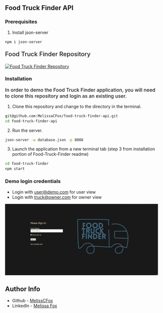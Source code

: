 ## Food Truck Finder API

### Prerequisites

1. Install json-server

```sh
npm i json-server
```

<p style="font-size: 20px; font-weight: 500;">Food Truck Finder Repository</p>

<a href="https://github.com/MelissaCFox/Food-Truck-Finder" target="_blank" rel="noreferrer"><img src="https://img.shields.io/badge/-Click%20Here-blue" alt="Food Truck Finder Repository" style="height: 30px !important; width: 100px !important;" /></a>

### Installation

<p style="font-size: 16px; font-weight: 500;">In order to demo the Food Truck Finder application, you will need to clone this repository and login as an existing user.</p>


1. Clone this repository and change to the directory in the terminal.

```sh
git@github.com:MelissaCFox/food-truck-finder-api.git
cd food-truck-finder-api
```

2. Run the server.

```sh
json-server -w database.json -p 8088
```

3. Launch the application from a new terminal tab (step 3 from installation portion of Food-Truck-Finder readme)

```sh
cd food-truck-finder
npm start
```
### Demo login credentials
- Login with user@demo.com for user view
- Login with truck@owner.com for owner view
<img src="./LoginDemo.gif">

## Author Info

- Github - [MelissCFox](https://github.com/MelissaCFox)
- LinkedIn - [Melissa Fox](https://www.linkedin.com/in/melissacfox/)